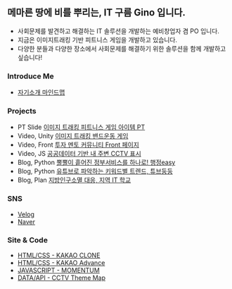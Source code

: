 ## 메마른 땅에 비를 뿌리는, IT 구름 Gino 입니다.

- 사회문제를 발견하고 해결하는 IT 솔루션을 개발하는 예비창업자 겸 PO 입니다.
- 지금은 이미지트래킹 기반 피트니스 게임을 개발하고 있습니다.
- 다양한 분들과 다양한 장소에서 사회문제를 해결하기 위한 솔루션을 함께 개발하고 싶습니다!

### Introduce Me
- [자기소개 마인드맵](https://gitmind.com/app/docs/maxp8xxm)

### Projects
- PT Slide [이미지 트래킹 피트니스 게임 아이템 PT](https://docs.google.com/presentation/d/1RW5g6WVHl4XzLHXT9GBtYmLcuLq0wGEP/edit?usp=sharing&ouid=118250257527086243560&rtpof=true&sd=true)
- Video, Unity [이미지 트래킹 밴드운동 게임](https://youtu.be/m1uR8X6b4bc)
- Video, Front [투자 멘토 커뮤니티 Front 페이지](https://youtu.be/rYDvViRDE_s)
- Video, JS [공공데이터 기반 내 주변 CCTV 표시](https://youtu.be/m1uR8X6b4bc)
- Blog, Python [뿔뿔이 흩어진 정부서비스를 하나로! 행정easy](https://velog.io/@wltn39/%ED%96%89%EC%A0%95-Easy)
- Blog, Python [유튜브로 파악하는 키워드별 트렌드, 튜브둥둥](https://velog.io/@wltn39/%ED%8A%9C%EB%B8%8C%EB%91%A5%EB%91%A5)
- Blog, Plan [지방인구소멸 대응, 지역 IT 학교](https://velog.io/@wltn39/%EC%A7%84%EC%95%88-%EC%95%84%EC%9D%B4%ED%8B%B0-%EC%8A%A4%EC%BF%A8-ft.%EB%B0%98%EB%85%84%EC%82%B4%EA%B8%B0)


### SNS 
- [Velog](https://velog.io/@wltn39)  
- [Naver](https://blog.naver.com/esperanza_7)


### Site & Code
- [HTML/CSS - KAKAO CLONE](https://wltn39.github.io/kokoa_clone/)
- [HTML/CSS - KAKAO Advance](https://velog.io/@wltn39/KB-Star-Wars)
- [JAVASCRIPT - MOMENTUM](https://wltn39.github.io/mometum_clone/) 
- [DATA/API - CCTV Theme Map](https://velog.io/@wltn39/%EC%B9%B4%EC%B9%B4%EC%98%A4-%EC%A7%80%EB%8F%84-API-%EC%8B%9C%EC%9E%91)




